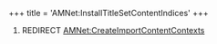 +++
title = 'AMNet:InstallTitleSetContentIndices'
+++

1.  REDIRECT
    [AMNet:CreateImportContentContexts](AMNet:CreateImportContentContexts "wikilink")